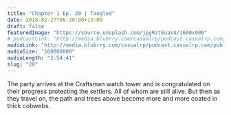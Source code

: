 ```yaml
---
title: "Chapter 1 Ep. 20 | Tangled"
date: 2018-02-27T06:30:00+13:00
draft: false
featuredImage: "https://source.unsplash.com/jpgRztEuaV4/1600x900"
# podcastLink: "http://media.blubrry.com/casualrp/podcast.casualrp.com/public/EP%20020%20-%20Tangled.mp3"
audioLink: "http://media.blubrry.com/casualrp/podcast.casualrp.com/public/EP%20020%20-%20Tangled.mp3"
audioSize: "160000000"
audioLength: "2:54:41"
slug: "20"
---
```


The party arrives at the Craftsman watch tower and is congratulated on their progress protecting the settlers. All of whom are still alive. But then as they travel on, the path and trees above become more and more coated in thick cobwebs.
